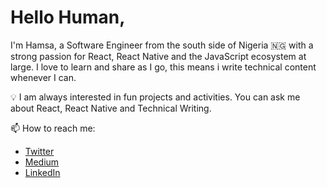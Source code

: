 # Hello Human,

I'm Hamsa, a Software Engineer from the south side of Nigeria 🇳🇬 with a strong passion for React, React Native and the JavaScript ecosystem at large.
I love to learn and share as I go, this means i write technical content whenever I can. 


💡 I am always interested in fun projects and activities. You can ask me about React, React Native and Technical Writing.


 📫 How to reach me: 
 - [Twitter](https://twitter.com/harcourt_hamsa)
 -  [Medium](https://link-url-here.org)
 -  [LinkedIn](https://www.linkedin.com/in/harcourt-o-hamsa-2b10131b6/)

